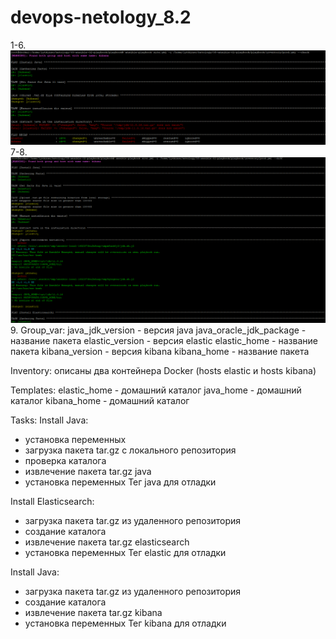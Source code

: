 # devops-netology_8.2
1-6. 
![img_1.png](img_1.png)  
7-8.
![img_2.png](img_2.png)  
9. 
Group_var:
java_jdk_version - версия java
java_oracle_jdk_package - название пакета
elastic_version - версия elastic
elastic_home - название пакета
kibana_version - версия kibana
kibana_home - название пакета

Inventory: описаны два контейнера Docker (hosts elastic и hosts kibana)

Templates: 
elastic_home - домашний каталог
java_home - домашний каталог
kibana_home - домашний каталог

Tasks:
Install Java:  
- установка переменных  
- загрузка пакета tar.gz с локального репозитория
- проверка каталога
- извлечение пакета tar.gz java
- установка переменных
Тег java для отладки  

Install Elasticsearch:   
- загрузка пакета tar.gz из удаленного репозитория
- создание каталога
- извлечение пакета tar.gz elasticsearch
- установка переменных
Тег elastic для отладки  

Install Java:  
- загрузка пакета tar.gz из удаленного репозитория
- создание каталога
- извлечение пакета tar.gz kibana
- установка переменных
Тег kibana для отладки 
